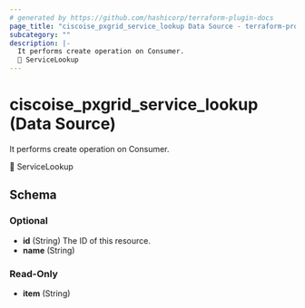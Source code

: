 ```yaml
---
# generated by https://github.com/hashicorp/terraform-plugin-docs
page_title: "ciscoise_pxgrid_service_lookup Data Source - terraform-provider-ciscoise"
subcategory: ""
description: |-
  It performs create operation on Consumer.
  🚧 ServiceLookup
---
```


# ciscoise_pxgrid_service_lookup (Data Source)

It performs create operation on Consumer.

🚧 ServiceLookup



<!-- schema generated by tfplugindocs -->
## Schema

### Optional

- **id** (String) The ID of this resource.
- **name** (String)

### Read-Only

- **item** (String)


